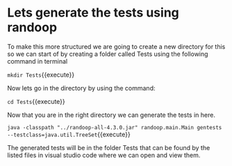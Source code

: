 # Lets generate the tests using randoop
To make this more structured we are going to create a new directory for this so we can start of by creating a folder called Tests using the following command in terminal

`mkdir Tests`{{execute}}

Now lets go in the directory by using the command:

`cd Tests`{{execute}}

Now that you are in the right directory we can generate the tests in here.

`java -classpath "../randoop-all-4.3.0.jar" randoop.main.Main gentests --testclass=java.util.TreeSet`{{execute}}

The generated tests will be in the folder Tests that can be found by the listed files in visual studio code where we can open and view them.





